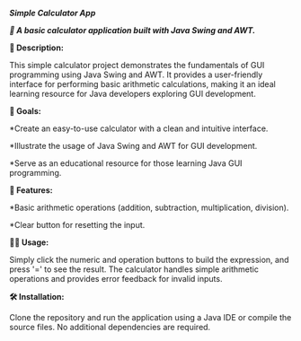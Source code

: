 _**Simple Calculator App**_

_**🚀 A basic calculator application built with Java Swing and AWT.**_

**📖 Description:**

This simple calculator project demonstrates the fundamentals of GUI programming using Java Swing and AWT. It provides a user-friendly interface for performing basic arithmetic calculations, making it an ideal learning resource for Java developers exploring GUI development.

**🎯 Goals:**

*Create an easy-to-use calculator with a clean and intuitive interface.

*Illustrate the usage of Java Swing and AWT for GUI development.

*Serve as an educational resource for those learning Java GUI programming.

**🔧 Features:**

*Basic arithmetic operations (addition, subtraction, multiplication, division).

*Clear button for resetting the input.

**👩‍💻 Usage:**

Simply click the numeric and operation buttons to build the expression, and press '=' to see the result. The calculator handles simple arithmetic operations and provides error feedback for invalid inputs.

**🛠️ Installation:**

Clone the repository and run the application using a Java IDE or compile the source files. No additional dependencies are required.
